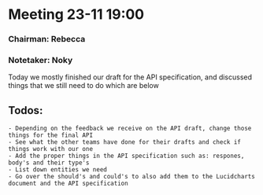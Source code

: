 # Meeting 23-11 19:00
### Chairman: Rebecca
### Notetaker: Noky


Today we mostly finished our draft for the API specification, and discussed things that we still need to do which are below

## Todos:
	- Depending on the feedback we receive on the API draft, change those things for the final API
	- See what the other teams have done for their drafts and check if things work with our one
	- Add the proper things in the API specification such as: respones, body's and their type's
	- List down entities we need
	- Go over the should's and could's to also add them to the Lucidcharts document and the API specification